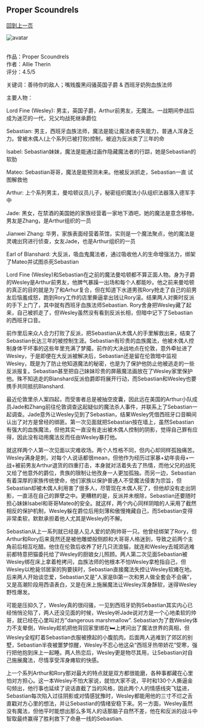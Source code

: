 ## Proper Scoundrels
[回到上一页](https://boheme13.github.io/books/)  &nbsp;&nbsp;

![avatar](https://i0.wp.com/dearauthor.com/wp-content/uploads/2022/01/57831165._SY475_.jpg?resize=350%2C200&ssl=1)
<br>
<br>

作品：Proper Scoundrels<br>
作者：Allie Therin<br>
评分：4.5/5<br>

关键词：善待你的敌人；嘴贱腹黑闷骚英国子爵 & 西班牙奶狗血族法师

主要人物：

Lord Fine (Wesley): 男主，英国子爵，Arthur前男友，无魔法。一战期间参战后成为迷茫的一代，兄父均战死继承爵位

Sebastian: 男主，西班牙血族法师，魔法是能让魔法者丧失能力，普通人浑身乏力。曾被木偶人(上个系列已被打败)控制，被迫为反派卖了三年的命

Isabel: Sebastian妹妹，魔法是能通过画作隐藏魔法者的行踪，她是Sebastian的软肋

Mateo: Sebastian哥哥，魔法是能预测未来。他被反派抓走，Sebastian一直 试图解救他

Arthur: 上个系列男主，曼哈顿议员儿子，秘密组织魔法小队组织法器落入德军手中

Jade: 黑女，在禁酒的美国她的家族经营着一家地下酒吧，她的魔法是意念移物，男友是Zhang，是Arthur组织的一员

Jianwei Zhang: 华男，家族表面经营着茶馆，实则是一个魔法聚点，他的魔法是灵魂出窍进行侦查，女友Jade，也是Arthur组织的一员

Earl of Blanshard: 大反派，吸血鬼魔法者，通过吸收他人的生命增强法力，绑架了Mateo并试图杀死Sebastian


Lord Fine (Wesley)和Sebastian在之前的魔法曼哈顿都不算正面人物。身为子爵的Wesley是Arthur前男友，他脾气暴躁一出场和每个人都能吵。他之前来曼哈顿的真正的目的就是为了和Arhur复合，但在知道下水道男孩Rory抢走了自己的前男友后恼羞成怒，跑到Rory工作的店里撕逼拿出钱让Rory滚。结果两人对撕时反派的手下上门了，其中就有西班牙血族法师Sebastian. Rory舍身把Wesley藏了起来，自己被抓走了，但Wesley虽然没有看到反派长相，但暗中记下了Sebastian的西班牙口音。

前作里后来众人合力打败了反派，把Sebastian从木偶人的手里解救出来，结束了Sebastian长达三年的被控制生涯。Sebastian有珍贵的血族魔法，他被木偶人控制身体干坏事的这些年里充满了梦魇。前作的大决战地点在伦敦，意外牵扯进了Wesley，于是即便在大反派被解决后，Sebastian还是留在伦敦暗中监视Wesley，既是为了防止他知道魔法的秘密，也是为了保护他防止他被逃走的一些反派报复。Sebastian甚至把自己妹妹珍贵的屏蔽魔法画放在了Wesley家里保护他。殊不知逃走的Blanshard反派伯爵即将展开行动，而Sebastian和Wesley也要携手共同抵抗Blanshard. 

最近伦敦里杀人案四起，而受害者总是被抽空皮囊，因此远在美国的Arthur小队成员Jade和Zhang前往伦敦调查这起疑似的魔法杀人事件，并联系上了Sebastian一起调查。Jade意外让Wesley见到了Sebastian，结果Wesley凭借西班牙口音瞬间认出了对方是曾经的绑匪。第一次见面就把Sebastian按在墙上，虽然Sebastian有强大的血族魔法，但他其实一直没有走出被木偶人控制的阴影，觉得自己罪有应得，因此没有动用魔法反而任由Wesley暴打他。

就这样两个人第一次见面以灾难收场。两个人性格不同，但内心却同样孤独痛苦。Wesley满身是刺，对每个人说话都很mean，但他作为经历过家暴+幼年丧母+一战+被前男友Arthur退货的四重打击，本身就对活着失去了热情，而他父兄的战死又给了他意外的爵位，贵族的限制让他孜身一人更加孤独。而另一边，Sebastian有着深厚的家族传统使命，他们家族以保护普通人不受魔法侵害为宗旨，但Sebastian却被木偶人利用害了很多人，尽管现在木偶人死了，但他却没有走出阴影，一直活在自己的罪孽之中。更糟糕的是，反派并未根除，Sebastian还要随时担心妹妹Isabel和哥哥Mateo的安全。就这样，两个内心同样阴暗的人采用了截然相反的保护机制，Wesley躲在爵位后用刻薄和傲慢掩藏自己，而Sebastian变得非常柔软，默默承担着他人尤其是Wesley的不解。

Sebastian从上一系列就已经是人见人爱的奶狗帅哥一只。他曾经绑架了Rory，但Arthur和Rory后来竟然还是被他雕塑般侧颜和大哥哥人格迷到，导致之前两个主角前后相互吃醋。他住在伦敦后收养了好几只流浪猫，就连和Wesley去城郊逃难前都特意把猫委托给了Wesley的厨娘女儿照顾。两人第二次见面Sebastian被Wesley绑在床上拿着枪拷问，血族法师的他根本不怕Wesley拿枪指自己，但Wesley以枪毙邻居家的狗要挟时，Sebastian直接魔法失控让Wesley软瘫在地。后来两人开始谈恋爱，Sebastian又是”人家是Bi第一次和男人做全套会不会痛”，又是高潮阶段用西语表白，又是在床上施展魔法让Wesley浑身酥软，迷得Wesley野性爆发。

可能是压抑久了，Wesley真的很闷骚，一见到西班牙奶狗Sebastian其实内心已经悄悄沦陷了，两人还没见面的时候，Wesley听Jade说对方是一个心地柔软的帅哥，就已经在心里叫对方”dangerous marshmallow”. Sebastian为了救Wesley体力不支晕倒，Wesley趁机把他背回家里绑在🛏上拷问出了魔法世界的真相，但Wesley全程盯着Sebastian衣服被撩起的小腹肌肉。后面两人逃难到了郊区的别墅，Sebastian半夜被噩梦惊醒，Wesley不忍心他这朵“西班牙热带娇花”受寒，强行把他抱到床上一起睡。两人热恋后，Wesley更是物尽其用，让Sebastian对自己施展魔法，尽情享受浑身瘫软的快感。

上一个系列Arthur和Rory那对最大的特点就是双方都很能磨，各种事都藏在心里怕对方担心。这一本Wesley不怕大家说，就怕大家不说，平时和130个人撕逼金句频出，他行事也延续了说话直截了当的风格，因此两个人的情感线突飞猛进，Sebastian每次陷入过往阴影或对情感犹豫时，Wesley都能用他的三寸不烂之舌直戳对方心里的想法，并让Sebastian的情绪安稳下来。另一方面，Wesley虽然没有魔法，但他平时能想出那么多骂人的话那脑子自然不差，他在和反派的战斗中智取最终赢得了胜利救下了命悬一线的Sebastian. 